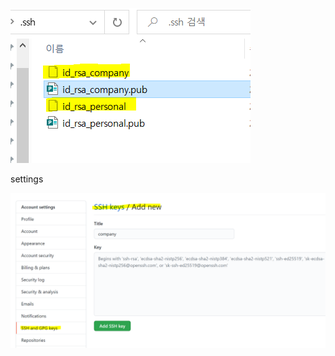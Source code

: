 

![image-20210706174122397](image/image-20210706174122397.png)





settings

![image-20210706174141989](image/image-20210706174141989.png)